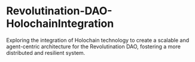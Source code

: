 # Revolutination-DAO-HolochainIntegration
Exploring the integration of Holochain technology to create a scalable and agent-centric architecture for the Revolutination DAO, fostering a more distributed and resilient system.
